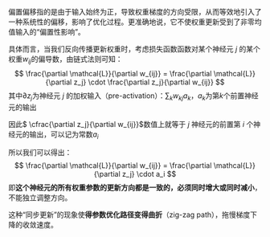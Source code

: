偏置偏移指的是由于输入始终为正，导致权重梯度的方向受限，从而等效地引入了一种系统性的偏移，影响了优化过程。更准确地说，它不使权重更新受到了非零均值输入的“偏置性影响”。

具体而言，当我们反向传播更新权重时，考虑损失函数函数对某个神经元 $j$ 的某个权重$w_{ij}$的偏导数，由链式法则可知：
$$
\frac{\partial \mathcal{L}}{\partial w_{ij}} = \frac{\partial \mathcal{L}}{\partial z_j} \cdot \frac{\partial z_j}{\partial w_{ij}}
$$
其中$\partial z_j$为神经元 $j$  的加权输入（pre-activation）：$\sum_k w_{kj}a_k$，$a_k$为第$k$个前置神经元的输出

因此$ \cfrac{\partial z_j}{\partial w_{ij}}$数值上就等于 $j$ 神经元的前置第 $i$ 个神经元的输出，可以记为常数$a_i$

所以我们可以得出：
$$
\frac{\partial \mathcal{L}}{\partial w_{ij}} = \frac{\partial \mathcal{L}}{\partial z_j} \cdot a_i
$$
即**这个神经元的所有权重参数的更新方向都是一致的，必须同时增大或同时减小**，不能独立调整方向。

这种“同步更新”的现象使**得参数优化路径变得曲折**（zig-zag path），拖慢梯度下降的收敛速度。